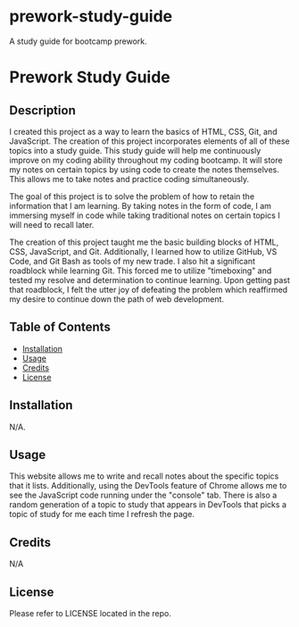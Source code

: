 # prework-study-guide
A study guide for bootcamp prework.


# Prework Study Guide

## Description

I created this project as a way to learn the basics of HTML, CSS, Git, and JavaScript.  The creation of this project incorporates elements of all of these topics into a study guide.  This study guide will help me continuously improve on my coding ability throughout my coding bootcamp.  It will store my notes on certain topics by using code to create the notes themselves.  This allows me to take notes and practice coding simultaneously.

The goal of this project is to solve the problem of how to retain the information that I am learning.  By taking notes in the form of code, I am immersing myself in code while taking traditional notes on certain topics I will need to recall later.

The creation of this project taught me the basic building blocks of HTML, CSS, JavaScript, and Git.  Additionally, I learned how to utilize GitHub, VS Code, and Git Bash as tools of my new trade.  I also hit a significant roadblock while learning Git.  This forced me to utilize "timeboxing" and tested my resolve and determination to continue learning.  Upon getting past that roadblock, I felt the utter joy of defeating the problem which reaffirmed my desire to continue down the path of web development.

## Table of Contents

- [Installation](#installation)
- [Usage](#usage)
- [Credits](#credits)
- [License](#license)

## Installation

N/A.

## Usage

This website allows me to write and recall notes about the specific topics that it lists.  Additionally, using the DevTools feature of Chrome allows me to see the JavaScript code running under the "console" tab.  There is also a random generation of a topic to study that appears in DevTools that picks a topic of study for me each time I refresh the page.

## Credits

N/A

## License

Please refer to LICENSE located in the repo.